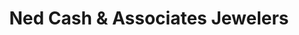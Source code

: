 ---
title: "Ned Cash & Associates Jewelers"
url: /brunswick/ned-cash-and-associates-jewelers/
shop: jewelry
---